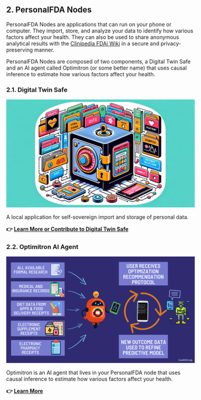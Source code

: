 ## 2. PersonalFDA Nodes

PersonalFDA Nodes are applications that can run on your phone or computer. They import, store, and analyze your data to identify how various factors affect your health.  They can also be used to share anonymous analytical results with the [Clinipedia FDAi Wiki](../clinipedia/clinipedia.md) in a secure and privacy-preserving manner.

PersonalFDA Nodes are composed of two components, a Digital Twin Safe and an AI agent called Optimitron (or some better name) that uses causal inference to estimate how various factors affect your health.

### 2.1. Digital Twin Safe

![digital-twin-safe.jpg](../digital-twin-safe/digital-twin-safe.jpg)

A local application for self-sovereign import and storage of personal data.

**👉 [Learn More or Contribute to Digital Twin Safe](../digital-twin-safe/digital-twin-safe.md)**

### 2.2. Optimitron AI Agent

![data-import-and-analysis.gif](../../images/data-import-and-analysis.gif)

Optimitron is an AI agent that lives in your PersonalFDA node that uses causal inference to estimate how various factors affect your health.

**👉 [Learn More](../optimiton-ai-agent/optomitron-ai-agent.md)**
